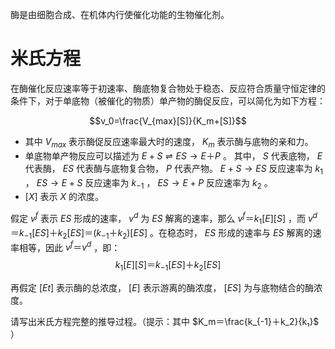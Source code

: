 酶是由细胞合成、在机体内行使催化功能的生物催化剂。

# 米氏方程

在酶催化反应速率等于初速率、酶底物复合物处于稳态、反应符合质量守恒定律的条件下，对于单底物（被催化的物质）单产物的酶促反应，可以简化为如下方程：

$$v_0=\frac{V_{max}[S]}{K_m+[S]}$$

+ 其中 $V_{max}$ 表示酶促反应速率最大时的速度， $K_m$ 表示酶与底物的亲和力。
+ 单底物单产物反应可以描述为 $E+S⇌ES→E＋P$ 。
  其中， $S$ 代表底物， $E$ 代表酶， $ES$ 代表酶与底物复合物， $P$ 代表产物。
  $E+S→ES$ 反应速率为 $k_1$ ， $ES→E+S$ 反应速率为 $k_{-1}$ ， $ES→E+P$ 反应速率为 $k_2$ 。
+ $[X]$ 表示 $X$ 的浓度。

假定 $v^f$ 表示 $ES$ 形成的速率， $v^d$ 为 $ES$ 解离的速率，那么 $v^f＝k_1[E][S]$ ，而 $v^d＝k_{-1}[ES]＋k_2[ES]＝(k_{-1}＋k_2)[ES]$ 。在稳态时， $ES$ 形成的速率与 $ES$ 解离的速率相等，因此 $v^f＝v^d$ ，即：
$$k_1[E][S]＝k_{-1}[ES]＋k_2[ES]$$

再假定 $[Et]$ 表示酶的总浓度， $[E]$ 表示游离的酶浓度， $[ES]$ 为与底物结合的酶浓度。

请写出米氏方程完整的推导过程。（提示：其中 $K_m＝\frac{k_{-1}＋k_2}{k₁}$ ）